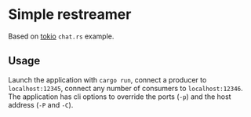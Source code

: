# Simple restreamer

Based on [tokio](tokio.rs) `chat.rs` example.

## Usage

Launch the application with `cargo run`, connect a producer to `localhost:12345`, connect any number of consumers to `localhost:12346`.
The application has cli options to override the ports (`-p`) and the host address (`-P` and `-C`).


